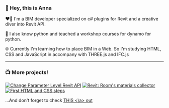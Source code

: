 ### 👋 Hey, this is Anna 

<p> ❤️‍🔥 I'm a BIM developer specialized on c# plugins for Revit and a creative diver into Revit API. </p>
<p> 🐍 I also know python and teached a workshop courses for dynamo for python. </p>
<p> 🌐 Currently I'm learning how to place BIM in a Web. So I'm studying HTML, CSS and JavaScript in accompany with THREE.js and IFC.js </p>

---

### 📺 More projects!

<!-- BEGIN YOUTUBE-CARDS -->
[![Change Parameter Level Revit API](https://ytcards.demolab.com/?id=1F6EUURSrd4&title=Change+Parameter+Level+Revit+API&lang=en&timestamp=1691412900&background_color=%230d1117&title_color=%23ffffff&stats_color=%23dedede&max_title_lines=1&width=250&border_radius=5 "Change Parameter Level Revit API")](https://www.youtube.com/watch?v=1F6EUURSrd4)
[![Revit: Room's materials collector](https://ytcards.demolab.com/?id=HQAaqaAwAYo&title=Revit%3A+Room%27s+materials+collector&lang=en&timestamp=1690207674&background_color=%230d1117&title_color=%23ffffff&stats_color=%23dedede&max_title_lines=1&width=250&border_radius=5 "Revit: Room's materials collector")](https://www.youtube.com/watch?v=HQAaqaAwAYo)
[![First HTML and CSS steps](https://ytcards.demolab.com/?id=1tbb4JUSlA0&title=First+HTML+and+CSS+steps&lang=en&timestamp=1683123519&background_color=%230d1117&title_color=%23ffffff&stats_color=%23dedede&max_title_lines=1&width=250&border_radius=5 "First HTML and CSS steps")](https://www.youtube.com/watch?v=1tbb4JUSlA0)
<!-- END YOUTUBE-CARDS -->

...And don't forget to check <a href="https://youtu.be/99G8M0cRpsA">THIS <\a> out 
